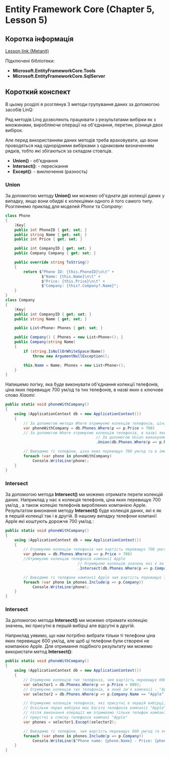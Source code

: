# Entity Framework Core (Chapter 5, Lesson 5)

## Коротка інформація
[Lesson link (Metanit)](https://metanit.com/sharp/entityframeworkcore/5.4.php)

Підключені бібліотеки:

* **Microsoft.EntityFrameworkCore.Tools**
* **Microsoft.EntityFrameworkCore.SqlServer**

## Короткий конспект

В цьому розділі я розглянув 3 методи групування даних за допомогою засобів LinQ:

Ряд методів Linq дозволяють працювати з результатами вибірки як з множинами, виробляючи операції на об'єднання, перетин, різниця двох вибірок.

Але перед використанням даних методів треба враховувати, що вони проводяться над однорідними вибірками з однаковим визначенням рядків, 
тобто які збігаються за складом стовпців.

* **Union()** - об'єднання
* **Intersect()**: - пересікання
* **Except()**: - виключення (разность)

### Union

За допомогою методу **Union()** ми можемо об'єднати дві колекції даних у випадку, якщо вони обидві є колекціями одного й того самого типу.
Розглянемо приклад для моделей *Phone* та *Company*:

```csharp
class Phone
{
    [Key]
    public int PhoneID { get; set; }
    public string Name { get; set; }
    public int Price { get; set; }

    public int CompanyID { get; set; }
    public Company Company { get; set; }

    public override string ToString()
    {
        return $"Phone ID: {this.PhoneID}\n\t" +
                $"Name: {this.Name}\n\t" +
                $"Price: {this.Price}\n\t" +
                $"Company: {this?.Company?.Name}";
    }
}
class Company
{
    [Key]
    public int CompanyID { get; set; }
    public string Name { get; set; }

    public List<Phone> Phones { get; set; }

    public Company() { Phones = new List<Phone>(); }
    public Company(string Name)
    {
        if (string.IsNullOrWhiteSpace(Name))
            throw new ArgumentNullException();

        this.Name = Name; Phones = new List<Phone>();
    }
}
```

Напишемо логіку, яка буде виконувати об'єднання колекції телефонів, ціна яких перевищує 700 ум/од та тих телефонів, в назві яких є ключове слово *Xiaomi*:

```csharp
public static void phoneWithCompany()
{
    using (ApplicationContext db = new ApplicationContext())
    {
        // За допомогою метода Where отримуємо колекцію телефонів, ціна яких перевищує 700 ум/од
        var phoneWithCompany = db.Phones.Where(p => p.Price > 700)
        // За допомогою Where отримуємо колекцію телефонів, в назві яких присутє ключове слово Xiaomi
                                        // За допомогою Union виконуємо об'єднання цих двох колекцій
                                        .Union(db.Phones.Where(p => p.Name.Contains("Xiaomi")));

        // Виводимо ті телефони, ціна яких перевищує 700 ум/од та в імені яких присутє ключове слово Xiaomi
        foreach (var phone in phoneWithCompany)
            Console.WriteLine(phone);
    }
}
```

### Intersect

За допомогою метода **Intersect()** ми можемо отримати перети колекцій даних. Наприклад у нас є колекція телефонів, ціна яких перевищує 700  ум/од 
, а також колецію телефонів вироблених компанією Apple. Результатом виконання методу **Intersect()** буде колекція даних, які є як в першій колекції так і в другій.
В нашому випадку телефони компанії Apple які коштують дорожче 700  ум/од :

```csharp
public static void phoneWithCompany()
{
    using (ApplicationContext db = new ApplicationContext())
    {
        // Отримуємо колекцію телефонів чия вартість перевищує 700 ум/од
        var phones = db.Phones.Where(p => p.Price > 700)
        //Отримуємо колекцію телефонів компанії Apple
                                // Отримуємо колекцію значень які є як в першій колекції так і в другій
                                .Intersect(db.Phones.Where(p => p.Company.Name == "Apple"));

        // Виводимо ті телефони компанії Apple чия вартість перевищує 700 ум/од
        foreach (var phone in phones.Include(p => p.Company))
            Console.WriteLine(phone);
    }
}
```

### Intersect

За допомогою метода **Intersect()** ми можемо отримати колекцію значень, які присутні в першій вибірці але відсутні в другій. 

Наприклад уявимо, що нам потрібно вибрати тільки ті телефони ціна яких перевищує 600 ум/од, але щоб ці телефони були створені не компанією Apple. Для 
отримання подібного результату ми можемо використати метод **Intersect()**:

```csharp
public static void phoneWithCompany()
{
    using (ApplicationContext db = new ApplicationContext())
    {
        // Отримуємо колекцію тих телефонів, чия вартість перевищує 600
        var selector1 = db.Phones.Where(p => p.Price > 600);
        // Отримуємо колекцію тих телефонів, в який ім'я компанії - "Apple"
        var selector2 = db.Phones.Where(p => p.Company.Name == "Apple");

        // Отримуємо колекцію телефонів, які присутні в першій вибірці, але відсутні в другій
        // Оскільки перша вибірка має багато телефонів компанії "Apple" та тільки 1 телефон компанії "Samsung"
        // після виконання операції ми отримаємо тільки телефон компанї "Samsung", оскільки решту телефонів компанї "Apple"
        // приустні в списку телефонів компанї "Apple"
        var phones = selector1.Except(selector2);

        // Виводимо ті телефони, чия вартість перевищує 600 ум/од та які не є створені компанією Apple
        foreach (var phone in phones.Include(p => p.Company))
            Console.WriteLine($"Phone name: {phone.Name} - Price: {phone.Price} - Company: {phone?.Company?.Name}");
    }
}
```
